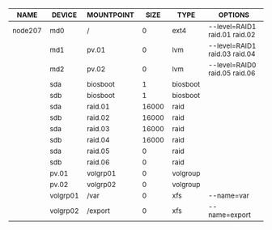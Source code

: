 | <sub>NAME</sub> | <sub>DEVICE</sub> | <sub>MOUNTPOINT</sub> | <sub>SIZE</sub> | <sub>TYPE</sub> | <sub>OPTIONS</sub> |
| ---- | ------ | ---------- | ---- | ---- | ------- |
| <sub>node207</sub> | <sub>md0</sub> | <sub>/</sub> | <sub>0</sub> | <sub>ext4</sub> | <sub>--level=RAID1 raid.01 raid.02</sub> |
|  | <sub>md1</sub> | <sub>pv.01</sub> | <sub>0</sub> | <sub>lvm</sub> | <sub>--level=RAID1 raid.03 raid.04</sub> |
|  | <sub>md2</sub> | <sub>pv.02</sub> | <sub>0</sub> | <sub>lvm</sub> | <sub>--level=RAID0 raid.05 raid.06</sub> |
|  | <sub>sda</sub> | <sub>biosboot</sub> | <sub>1</sub> | <sub>biosboot</sub> |  |
|  | <sub>sdb</sub> | <sub>biosboot</sub> | <sub>1</sub> | <sub>biosboot</sub> |  |
|  | <sub>sda</sub> | <sub>raid.01</sub> | <sub>16000</sub> | <sub>raid</sub> |  |
|  | <sub>sdb</sub> | <sub>raid.02</sub> | <sub>16000</sub> | <sub>raid</sub> |  |
|  | <sub>sda</sub> | <sub>raid.03</sub> | <sub>16000</sub> | <sub>raid</sub> |  |
|  | <sub>sdb</sub> | <sub>raid.04</sub> | <sub>16000</sub> | <sub>raid</sub> |  |
|  | <sub>sda</sub> | <sub>raid.05</sub> | <sub>0</sub> | <sub>raid</sub> |  |
|  | <sub>sdb</sub> | <sub>raid.06</sub> | <sub>0</sub> | <sub>raid</sub> |  |
|  | <sub>pv.01</sub> | <sub>volgrp01</sub> | <sub>0</sub> | <sub>volgroup</sub> |  |
|  | <sub>pv.02</sub> | <sub>volgrp02</sub> | <sub>0</sub> | <sub>volgroup</sub> |  |
|  | <sub>volgrp01</sub> | <sub>/var</sub> | <sub>0</sub> | <sub>xfs</sub> | <sub>--name=var</sub> |
|  | <sub>volgrp02</sub> | <sub>/export</sub> | <sub>0</sub> | <sub>xfs</sub> | <sub>--name=export</sub> |
